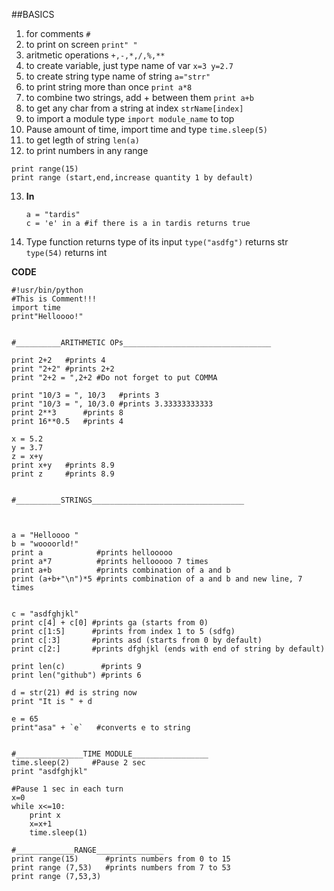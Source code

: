 ##BASICS
1. for comments `#`      
2. to print on screen `print" "`     
3. aritmetic operations `+,-,*,/,%,**`   
4. to create variable, just type name of var `x=3 y=2.7`      
5. to create  string type name of string  `a="strr"`   
6. to print string more than once  `print a*8`   
7. to combine two strings, add + between them `print a+b`
8. to get any char from a string at index `strName[index]`
9. to import a module type `import module_name` to top    
10. Pause amount of time, import time and type `time.sleep(5)`   
11. to get legth of string  `len(a)`
12. to print numbers in any range    
```   
print range(15)
print range (start,end,increase quantity 1 by default)
```   
   
13. **In**    
	```
	a = "tardis"
	c = 'e' in a #if there is a in tardis returns true 
	```    
14. Type function returns type of its input
`type("asdfg")` returns str   
`type(54)` returns int


**CODE**
```
#!usr/bin/python
#This is Comment!!!
import time
print"Helloooo!"


#__________ARITHMETIC OPs_________________________________

print 2+2   #prints 4 
print "2+2" #prints 2+2
print "2+2 = ",2+2 #Do not forget to put COMMA

print "10/3 = ", 10/3   #prints 3 
print "10/3 = ", 10/3.0 #prints 3.33333333333
print 2**3  	#prints 8
print 16**0.5   #prints 4

x = 5.2
y = 3.7
z = x+y
print x+y   #prints 8.9
print z		#prints 8.9


#__________STRINGS__________________________________



a = "Helloooo "
b = "woooorld!"
print a            #prints hellooooo
print a*7          #prints hellooooo 7 times
print a+b  	       #prints combination of a and b
print (a+b+"\n")*5 #prints combination of a and b and new line, 7 times


c = "asdfghjkl"
print c[4] + c[0] #prints ga (starts from 0)
print c[1:5]      #prints from index 1 to 5 (sdfg)
print c[:3]  	  #prints asd (starts from 0 by default)
print c[2:]		  #prints dfghjkl (ends with end of string by default)

print len(c) 		#prints 9
print len("github") #prints 6

d = str(21) #d is string now
print "It is " + d 

e = 65
print"asa" + `e`   #converts e to string


#_______________TIME MODULE_________________
time.sleep(2)     #Pause 2 sec
print "asdfghjkl"

#Pause 1 sec in each turn
x=0
while x<=10: 
	print x
	x=x+1
	time.sleep(1)

#_____________RANGE_______________
print range(15) 	 #prints numbers from 0 to 15
print range (7,53)   #prints numbers from 7 to 53
print range (7,53,3)




```
